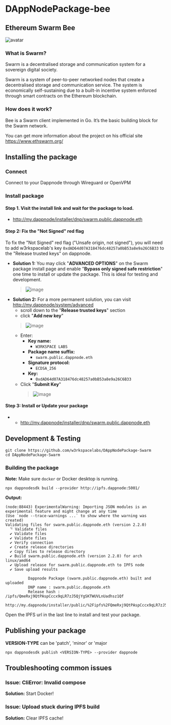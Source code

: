 # DAppNodePackage-bee

## **Ethereum Swarm Bee**
![avatar](swarm-avatar-min.png)

### What is Swarm?

Swarm is a decentralised storage and communication system for a sovereign digital society.

Swarm is a system of peer-to-peer networked nodes that create a decentralised storage and communication service.
The system is economically self-sustaining due to a built-in incentive system enforced through smart contracts on the Ethereum blockchain.

### How does it work?

Bee is a Swarm client implemented in Go. It’s the basic building block for the Swarm network.

You can get more information about the project on his official site https://www.ethswarm.org/

## Installing the package

### Connect
Connect to your Dappnode through Wireguard or OpenVPM

### Install package

#### Step 1. Visit the install link and wait for the package to load.
 - http://my.dappnode/installer/dnp/swarm.public.dappnode.eth

#### Step 2: Fix the "Not Signed" red flag
To fix the "Not Signed" red flag ("Unsafe origin, not signed"), you will need to add w3rkspacelab's key `0xdAD64d07A318476dc48257a0bB53a8e9a26C6B33` to the "Release trusted keys" on dappnode.

 - **Solution 1:** You may click "**ADVANCED OPTIONS**" on the Swarm package install page and enable "**Bypass only signed safe restriction**" one time to install or update the package. This is ideal for testing and development.
   > ![image](https://github.com/user-attachments/assets/c118da50-6d39-4777-9cec-16fe717ed08f)
 - **Solution 2:** For a more permanent solution, you can visit http://my.dappnode/system/advanced
   - scroll down to the "**Release trusted keys**" section
   - click "**Add new key**"
   > ![image](https://github.com/user-attachments/assets/482b7c6b-7b50-4ef0-881b-a5e1c3d24c4c)
   - Enter:
     - **Key name:**
       - `W3RKSPACE LABS`
     - **Package name suffix:**
       - `swarm.public.dappnode.eth`
     - **Signature protocol:**
       - `ECDSA_256`
     - **Key:**
       - `0xdAD64d07A318476dc48257a0bB53a8e9a26C6B33`
   - Click "**Submit Key**"
     > ![image](https://github.com/user-attachments/assets/86699463-caef-4e7b-873a-cb970e604de9)

#### Step 3: Install or Update your package
  - - http://my.dappnode/installer/dnp/swarm.public.dappnode.eth

## Development & Testing

```
git clone https://github.com/w3rkspacelabs/DAppNodePackage-Swarm
cd DAppNodePackage-Swarm
```

### Building the package

**Note:** Make sure `docker` or Docker desktop is running.

```
npx dappnodesdk build --provider http://ipfs.dappnode:5001/
```

**Output:**
```
(node:88443) ExperimentalWarning: Importing JSON modules is an experimental feature and might change at any time
(Use `node --trace-warnings ...` to show where the warning was created)
Validating files for swarm.public.dappnode.eth (version 2.2.0)
  ⠙ Validate files
  ✔ Validate files
  ✔ Validate files
  ✔ Verify connection
  ✔ Create release directories
  ✔ Copy files to release directory
  ✔ Build swarm.public.dappnode.eth (version 2.2.0) for arch linux/amd64
  ✔ Upload release for swarm.public.dappnode.eth to IPFS node
  ✔ Save upload results

          Dappnode Package (swarm.public.dappnode.eth) built and uploaded
          DNP name : swarm.public.dappnode.eth
          Release hash : /ipfs/QmeRxj9QtPAspCccx9qLR7zJ5QjYgSKTWUVLnUadhsz1Qf
          http://my.dappnode/installer/public/%2Fipfs%2FQmeRxj9QtPAspCccx9qLR7zJ5QjYgSKTWUVLnUadhsz1Qf
```

Open the IPFS url in the last line to install and test your package.

## Publishing your package

**VERSION-TYPE** can be 'patch', 'minor' or 'major

```
npx dappnodesdk publish <VERSION-TYPE> --provider dappnode
```

## Troubleshooting common issues

### Issue: CliError: Invalid compose
**Solution:** Start Docker!
### Issue: Upload stuck during IPFS build
**Solution:** Clear IPFS cache!
